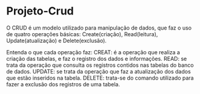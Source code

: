 # Projeto-Crud

O CRUD é um modelo utilizado para manipulação de dados, que faz o uso de quatro operações básicas: Create(criação), Read(leitura), Update(atualização) e Delete(exclusão).

Entenda o que cada operação faz:
CREAT: é a operação que realiza a criação das tabelas, e faz o registro dos dados e informações.
READ: se trata da operação que consulta os registros contidos nas tabelas do banco de dados.
UPDATE: se trata da operação que faz a atualização dos dados que estão inseridos na tabela.
DELETE: trata-se do comando utilizado para fazer a exclusão dos registros de uma tabela.
